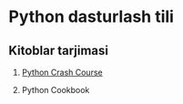 # Python dasturlash tili




## Kitoblar tarjimasi

1. [Python Crash Course](https://martianvenusian.github.io/python-crash-course/)

2. Python Cookbook
